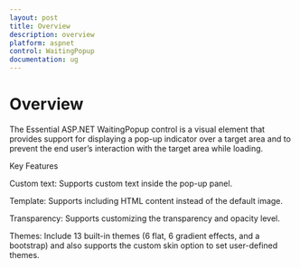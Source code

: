```yaml
---
layout: post
title: Overview
description: overview
platform: aspnet
control: WaitingPopup
documentation: ug
---
```


# Overview

The Essential ASP.NET WaitingPopup control is a visual element that provides support for displaying a pop-up indicator over a target area and to prevent the end user’s interaction with the target area while loading.

Key Features

Custom text: Supports custom text inside the pop-up panel.

Template: Supports including HTML content instead of the default image.

Transparency: Supports customizing the transparency and opacity level.

Themes: Include 13 built-in themes (6 flat, 6 gradient effects, and a bootstrap) and also supports the custom skin option to set user-defined themes.

